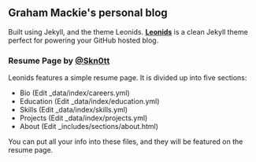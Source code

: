 ## Graham Mackie's personal blog
Built using Jekyll, and the theme Leonids.
**[Leonids](http://renyuanz.github.io/leonids)** is a clean Jekyll theme perfect for powering your GitHub hosted blog.

### Resume Page by [@Skn0tt](https://github.com/Skn0tt)
Leonids features a simple resume page. It is divided up into five sections: 

* Bio (Edit \_data/index/careers.yml)
* Education (Edit \_data/index/education.yml)
* Skills (Edit \_data/index/skills.yml)
* Projects (Edit \_data/index/projects.yml)
* About (Edit \_includes/sections/about.html)

You can put all your info into these files, and they will be featured on the resume page.
